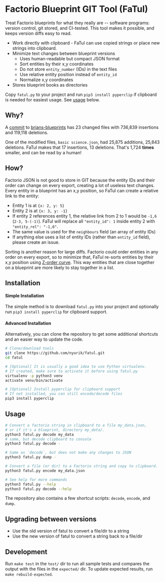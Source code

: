# Factorio Blueprint GIT Tool (FaTul)

Treat Factorio blueprints for what they really are -- software programs: version control, git stored, and CI-tested. This tool makes it possible, and keeps version diffs easy to read.

* Work directly with clipboard - FaTul can use copied strings or place new strings into clipboard.
* Minimize text changes between blueprint versions
  * Uses human-readable but compact JSON format
  * Sort entities by their x,y coordinates
  * Do not store `entity_number` (IDs) in the text files
  * Use relative entity position instead of `entity_id`
  * Normalize x,y coordinates  
* Stores blueprint books as directories

Copy `fatul.py` to your project and run `pip3 install pyperclip` if clipboard is needed for easiest usage. See [usage](#usage) below.

## Why?
A [commit](https://github.com/bcwhite-code/brians-blueprints/commit/4f4e5c6cdd2218bc0978be2885eb4884ee0f0d02) to [brians-blueprints](https://github.com/bcwhite-code/brians-blueprints) has 23 changed files with 736,839 insertions and 119,118 deletions.

One of the modified files, `basic science.json`, had 25,875 additions, 25,843 deletions.  FaTul makes that 17 insertions, 13 deletions.  That's 1,724 **times** smaller, and can be read by a human!

## How?
Factorio JSON is not good to store in GIT because the entity IDs and their order can change on every export, creating a lot of useless text changes.  Every entity in a blueprint has an x,y position, so FaTul can create a relative link to the entity:

* Entity 1 is at `{x: 2, y: 5}`
* Entity 2 is at `{x: 3, y: -1}`
* If entity 2 references entity 1, the relative link from 2 to 1 would be `-1,6` (`2-3, 5-(-1)`). FaTul will replace all `"entity_id": 1` inside entity 2 with `"entity_rel": "-1,6"`.
* The same value is used for the `neighbours` field (an array of entity IDs)
* If anything else uses a list of entity IDs (rather than `entity_id` field), please create an issue.

Sorting is another reason for large diffs. Factorio could order entities in any order on every export, so to minimize that, FaTul re-sorts entities by their x,y position using [Z-order curve](https://en.wikipedia.org/wiki/Z-order_curve). This way entities that are close together on a blueprint are more likely to stay together in a list.

## Installation

#### Simple Installation
The simple method is to download `fatul.py` into your project and optionally run `pip3 install pyperclip` for clipboard support.

#### Advanced Installation

Alternatively, you can clone the repository to get some additional shortcuts and an easier way to update the code.

```bash
# Clone/download tools
git clone https://github.com/nyurik/fatul.git
cd fatul

# [Optional] It is usually a good idea to use Python virtualenv.
# If created, make sure to activate it before using fatul.py
virtualenv -p python3 venv
activate venv/bin/activate

# [Optional] Install pyperclip for clipboard support
# If not installed, you can still encode/decode files
pip3 install pyperclip
```

## Usage

```bash
# Convert a factorio string in clipboard to a file my_data.json,
# or if it's a blueprint, directory my_data/.
python3 fatul.py decode my_data
# same, but decode clipboard to console
python3 fatul.py decode -

# Same as `decode`, but does not make any changes to JSON
python3 fatul.py dump -

# Convert a file (or dir) to a Factorio string and copy to clipboard.
python3 fatul.py encode my_data.json

# See help for more commands
python3 fatul.py --help
python3 fatul.py decode --help
```

The repository also contains a few shortcut scripts: `decode`, `encode`, and `dump`.

## Upgrading between versions
* Use the old version of fatul to convert a file/dir to a string
* Use the new version of fatul to convert a string back to a file/dir

## Development

Run `make test` in the `test/` dir to run all sample tests and compares the output with the files in the `expected/` dir.  To update expected results, run `make rebuild-expected`.
